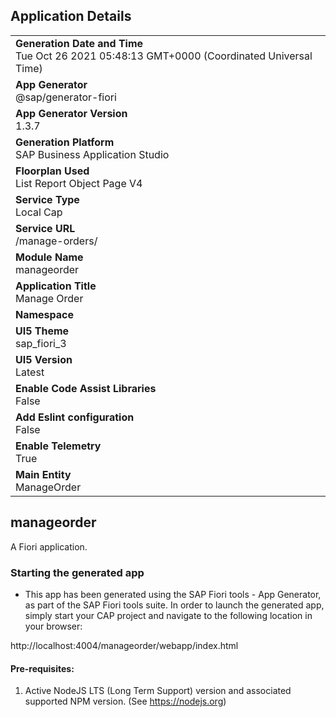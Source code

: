 ## Application Details
|               |
| ------------- |
|**Generation Date and Time**<br>Tue Oct 26 2021 05:48:13 GMT+0000 (Coordinated Universal Time)|
|**App Generator**<br>@sap/generator-fiori|
|**App Generator Version**<br>1.3.7|
|**Generation Platform**<br>SAP Business Application Studio|
|**Floorplan Used**<br>List Report Object Page V4|
|**Service Type**<br>Local Cap|
|**Service URL**<br>/manage-orders/
|**Module Name**<br>manageorder|
|**Application Title**<br>Manage Order|
|**Namespace**<br>|
|**UI5 Theme**<br>sap_fiori_3|
|**UI5 Version**<br>Latest|
|**Enable Code Assist Libraries**<br>False|
|**Add Eslint configuration**<br>False|
|**Enable Telemetry**<br>True|
|**Main Entity**<br>ManageOrder|

## manageorder

A Fiori application.

### Starting the generated app

-   This app has been generated using the SAP Fiori tools - App Generator, as part of the SAP Fiori tools suite.  In order to launch the generated app, simply start your CAP project and navigate to the following location in your browser:

http://localhost:4004/manageorder/webapp/index.html

#### Pre-requisites:

1. Active NodeJS LTS (Long Term Support) version and associated supported NPM version.  (See https://nodejs.org)


